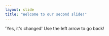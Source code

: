 ```yaml
---
layout: slide
title: "Welcome to our second slide!"
---
```

'Yes, it's changed'
Use the left arrow to go back!
